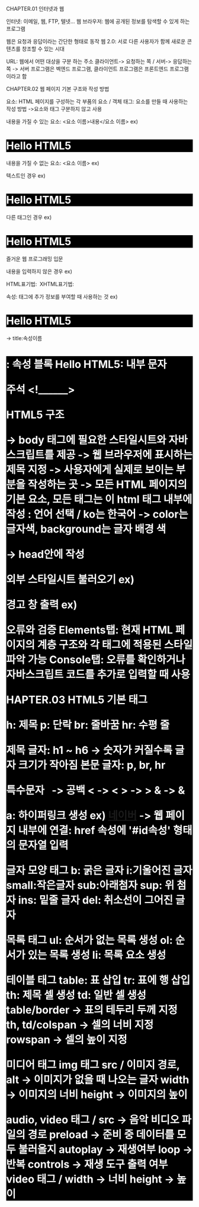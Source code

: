 CHAPTER.01 인터넷과 웹 

인터넷: 이메일, 웹, FTP, 텔넷...
웹 브라우저: 웹에 공개된 정보를 탐색할 수 있게 하는 프로그램 

웹은 요청과 응답이라는 간단한 형태로 동작
웹 2.0: 서로 다른 사용자가 함께 새로운 콘텐츠를 창조할 수 있는 시대

URL: 웹에서 어떤 대상을 구분
하는 주소
클라이언트-> 요청하는 쪽 / 서버-> 응답하는 쪽 
-> 서버 프로그램은 벡엔드 프로그램, 클라이언트 프로그램은 프론트엔드 프로그램이라고 함

CHAPTER.02 웹 페이지 기본 구조와 작성 방법

요소: HTML 페이지를 구성하는 각 부품의 요소 / 객체
태그: 요소를 만들 때 사용하는 작성 방법
->요소와 태그 구분하지 않고 사용

내용을 가질 수 있는 요소: <요소 이름>내용</요소 이름> ex) <h1>Hello HTML5</h1>
내용을 가질 수 없는 요소: <요소 이름> ex) <img>

텍스트인 경우 ex)  <h1>Hello HTML5</h1>  

다른 태그인 경우 ex) <div>
		  	                <h1>Hello HTML5</h1>
			                  <p>즐거운 웹 프로그래밍 입문</p>
	                   </div>

내용을 입력하지 않은 경우 ex) <div></div>

HTML표기법: <img>
XHTML표기법: <img />

속성: 태그에 추가 정보를 부여할 때 사용하는 것
ex) <h1 title="header">Hello HTML5</h1>
-> title:속성이름  <h1 title="header">: 속성 블록 Hello HTML5: 내부 문자

주석 <!______>

HTML5 구조
<head></head> -> body 태그에 필요한 스타일시트와 자바스크립트를 제공
<title></title> -> 웹 브라우저에 표시하는 제목 지정
<body></body> -> 사용자에게 실제로 보이는 부분을 작성하는 곳
<html></html> -> 모든 HTML 페이지의 기본 요소, 모든 태그는 이 html 태그 내부에 작성

<html lang="ko">: 언어 선택 / ko는 한국어

<style>
	h1{
		color: white;
		background: black;
	}
</style> -> color는 글자색, background는 글자 배경 색
-> head안에 작성

외부 스타일시트 불러오기 ex) <link rel="sylesheet" href="Style.css">

경고 창 출력
ex)
<script>
	alert('경고');
</script>

오류와 검증
Elements탭: 현재 HTML 페이지의 계층 구조와 각 태그에 적용된 스타일 파악 가능
Console탭: 오류를 확인하거나 자바스크립트 코드를 추가로 입력할 때 사용

HAPTER.03 HTML5 기본 태그

h: 제목 p: 단락 br: 줄바꿈 hr: 수평 줄 

제목 글자: h1 ~ h6 -> 숫자가 커질수록 글자 크기가 작아짐
본문 글자: p, br, hr

특수문자
&nbsp; -> 공백 &lt; -> < &gt; -> > &amp; -> &

a: 하이퍼링크 생성
ex) <a href="http://naver.com/">네이버</a>
-> 웹 페이지 내부에 연결: href 속성에 '#id속성' 형태의 문자열 입력

글자 모양 태그
b: 굵은 글자 i:기울어진 글자 small:작은글자 sub:아래첨자 
sup: 위 첨자 ins: 밑줄 글자 del: 취소선이 그어진 글자

목록 태그
ul: 순서가 없는 목록 생성 ol: 순서가 있는 목록 생성 li: 목록 요소 생성

테이블 태그
table: 표 삽입 tr: 표에 행 삽입 th: 제목 셀 생성 td: 일반 셀 생성
table/border -> 표의 테두리 두께 지정
th, td/colspan -> 셀의 너비 지정 rowspan -> 셀의 높이 지정

미디어 태그
img 태그 src / 이미지 경로, alt -> 이미지가 없을 때 나오는 글자 width -> 이미지의 너비 height -> 이미지의 높이 

audio, video 태그 / src -> 음악 비디오 파일의 경로 preload -> 준비 중 데이터를 모두 불러올지 autoplay -> 재생여부 loop -> 반복 controls -> 재생 도구 출력 여부
video 태그 / width -> 너비 height -> 높이 
